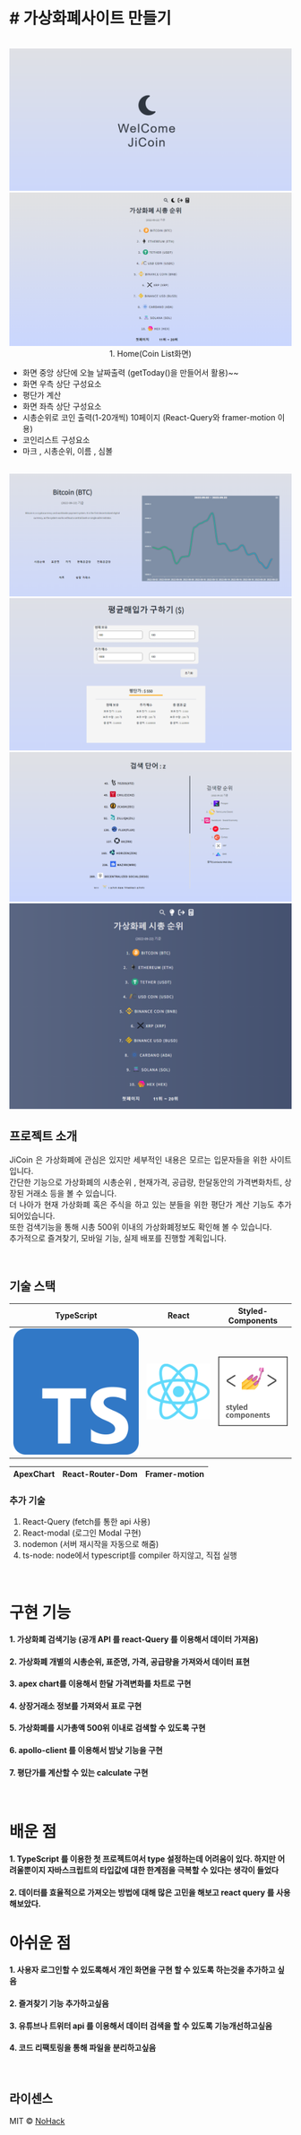# # **가상화폐사이트 만들기**

<p align="center">
  <br>
  <img src="./public/img/main.png">
  <img src="./public/img/coinlist.png">
  <br>
  1. Home(Coin List화면)

   - 화면 중앙 상단에 오늘 날짜출력 (getToday()을 만들어서 활용)~~
   - 화면 우측 상단 구성요소
   - 평단가 계산
   - 화면 좌측 상단 구성요소
   - 시총순위로 코인 출력(1-20개씩) 10페이지 (React-Query와 framer-motion 이용)
   - 코인리스트 구성요소
   - 마크 , 시총순위, 이름 , 심볼
  <br>

  <img src="./public/img/coin.png">
  <img src="./public/img/average.png">
  <img src="./public/img/search.png">
  <img src="./public/img/black.png">
  <br>
</p>


## 프로젝트 소개

<p align="justify">
JiCoin 은 가상화폐에 관심은 있지만 세부적인 내용은 모르는 입문자들을 위한 사이트입니다. <br>
간단한 기능으로 가상화폐의 시총순위 , 현재가격, 공급량, 한달동안의 가격변화차트, 상장된 거래소 등을 볼 수 있습니다. <br>
더 나아가 현재 가상화폐 혹은 주식을 하고 있는 분들을 위한 평단가 계산 기능도 추가 되어있습니다.<br>
또한 검색기능을 통해 시총 500위 이내의 가상화폐정보도 확인해 볼 수 있습니다.<br>
추가적으로 즐겨찾기, 모바일 기능, 실제 배포를 진행할 계획입니다.
</p>



<br>

## 기술 스택
 TypeScript |  React   |  Styled-Components   |
 :--------: | :------: | :-----: |
   ![ts]    | ![react] | ![styled] |

 ApexChart |  React-Router-Dom   |  Framer-motion   |
 :--------: | :------: | :-----: |


### 추가 기술

1. React-Query (fetch를 통한 api 사용)
2. React-modal (로그인 Modal 구현)
3. nodemon (서버 재시작을 자동으로 해줌)
4. ts-node: node에서 typescript를 compiler 하지않고, 직접 실행

<br>

# 구현 기능

#### 1. 가상화폐 검색기능 (공개 API 를 react-Query 를 이용해서 데이터 가져옴)
#### 2. 가상화폐 개별의 시총순위, 표준명, 가격, 공급량을 가져와서 데이터 표현
#### 3. apex chart를 이용해서 한달 가격변화를 차트로 구현
#### 4. 상장거래소 정보를 가져와서 표로 구현
#### 5. 가상화폐를 시가총액 500위 이내로 검색할 수 있도록 구현
#### 6. apollo-client 를 이용해서 밤낮 기능을 구현
#### 7. 평단가를 계산할 수 있는 calculate 구현

<br>

# 배운 점 

#### 1.  TypeScript 를 이용한 첫 프로젝트여서 type 설정하는데 어려움이 있다. 하지만 어려울뿐이지 자바스크립트의 타입값에 대한 한계점을 극복할 수 있다는 생각이 들었다
#### 2.  데이터를 효율적으로 가져오는 방법에 대해 많은 고민을 해보고 react query 를 사용해보았다.

# 아쉬운 점

#### 1. 사용자 로그인할 수 있도록해서 개인 화면을 구현 할 수 있도록 하는것을 추가하고 싶음
#### 2. 즐겨찾기 기능 추가하고싶음
#### 3. 유튜브나 트위터 api 를 이용해서 데이터 검색을 할 수 있도록 기능개선하고싶음
#### 4. 코드 리팩토링을 통해 파일을 분리하고싶음

<p align="justify">

</p>

<br>

## 라이센스

MIT &copy; [NoHack](mailto:lbjp114@gmail.com)

<!-- Stack Icon Refernces -->

[react]: ./react.png
[ts]: ./typescript.png
[styled]: ./styled.png








